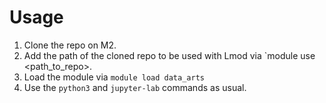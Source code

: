 # Usage

1. Clone the repo on M2.
2. Add the path of the cloned repo to be used with Lmod via `module use <path_to_repo>.
3. Load the module via `module load data_arts`
4. Use the `python3` and `jupyter-lab` commands as usual.

